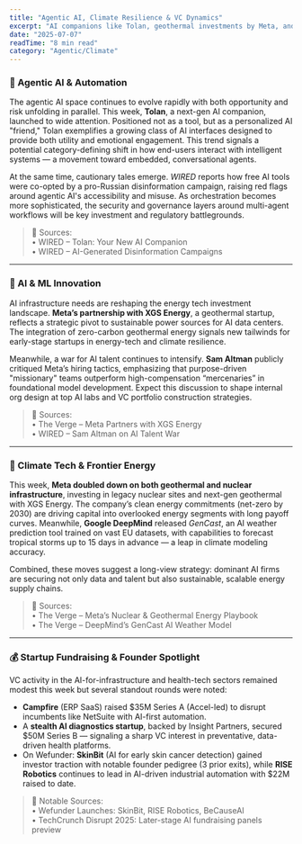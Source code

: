 ```yaml
---
title: "Agentic AI, Climate Resilience & VC Dynamics"
excerpt: "AI companions like Tolan, geothermal investments by Meta, and cautious optimism around infrastructure AI startups mark this week’s frontier signals."
date: "2025-07-07"
readTime: "8 min read"
category: "Agentic/Climate"
---
```


### 🧠 Agentic AI & Automation

The agentic AI space continues to evolve rapidly with both opportunity and risk unfolding in parallel. This week, **Tolan**, a next-gen AI companion, launched to wide attention. Positioned not as a tool, but as a personalized AI "friend," Tolan exemplifies a growing class of AI interfaces designed to provide both utility and emotional engagement. This trend signals a potential category-defining shift in how end-users interact with intelligent systems — a movement toward embedded, conversational agents.

At the same time, cautionary tales emerge. *WIRED* reports how free AI tools were co-opted by a pro-Russian disinformation campaign, raising red flags around agentic AI's accessibility and misuse. As orchestration becomes more sophisticated, the security and governance layers around multi-agent workflows will be key investment and regulatory battlegrounds.

> 📎 Sources:  
> • WIRED – Tolan: Your New AI Companion  
> • WIRED – AI-Generated Disinformation Campaigns

---

### 🔬 AI & ML Innovation

AI infrastructure needs are reshaping the energy tech investment landscape. **Meta’s partnership with XGS Energy**, a geothermal startup, reflects a strategic pivot to sustainable power sources for AI data centers. The integration of zero-carbon geothermal energy signals new tailwinds for early-stage startups in energy-tech and climate resilience.

Meanwhile, a war for AI talent continues to intensify. **Sam Altman** publicly critiqued Meta’s hiring tactics, emphasizing that purpose-driven "missionary" teams outperform high-compensation “mercenaries” in foundational model development. Expect this discussion to shape internal org design at top AI labs and VC portfolio construction strategies.

> 📎 Sources:  
> • The Verge – Meta Partners with XGS Energy  
> • WIRED – Sam Altman on AI Talent War

---

### 🌱 Climate Tech & Frontier Energy

This week, **Meta doubled down on both geothermal and nuclear infrastructure**, investing in legacy nuclear sites and next-gen geothermal with XGS Energy. The company’s clean energy commitments (net-zero by 2030) are driving capital into overlooked energy segments with long payoff curves. Meanwhile, **Google DeepMind** released *GenCast*, an AI weather prediction tool trained on vast EU datasets, with capabilities to forecast tropical storms up to 15 days in advance — a leap in climate modeling accuracy.

Combined, these moves suggest a long-view strategy: dominant AI firms are securing not only data and talent but also sustainable, scalable energy supply chains.

> 📎 Sources:  
> • The Verge – Meta’s Nuclear & Geothermal Energy Playbook  
> • The Verge – DeepMind’s GenCast AI Weather Model

---

### 💰 Startup Fundraising & Founder Spotlight

VC activity in the AI-for-infrastructure and health-tech sectors remained modest this week but several standout rounds were noted:

- **Campfire** (ERP SaaS) raised $35M Series A (Accel-led) to disrupt incumbents like NetSuite with AI-first automation.  
- A **stealth AI diagnostics startup**, backed by Insight Partners, secured $50M Series B — signaling a sharp VC interest in preventative, data-driven health platforms.  
- On Wefunder: **SkinBit** (AI for early skin cancer detection) gained investor traction with notable founder pedigree (3 prior exits), while **RISE Robotics** continues to lead in AI-driven industrial automation with $22M raised to date.

> 📎 Notable Sources:  
> • Wefunder Launches: SkinBit, RISE Robotics, BeCauseAI  
> • TechCrunch Disrupt 2025: Later-stage AI fundraising panels preview

